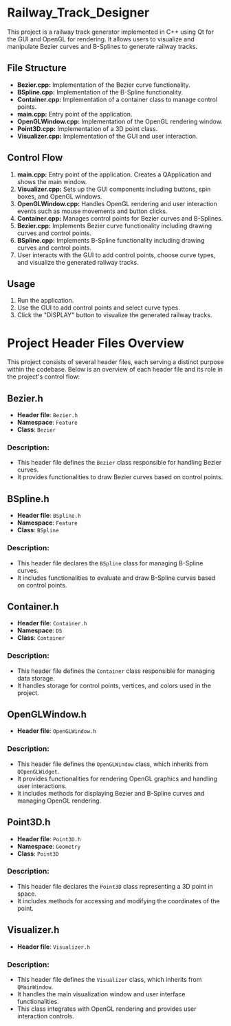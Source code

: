 # Railway_Track_Designer
This project is a railway track generator implemented in C++ using Qt for the GUI and OpenGL for rendering. It allows users to visualize and manipulate Bezier curves and B-Splines to generate railway tracks.

## File Structure

- **Bezier.cpp:** Implementation of the Bezier curve functionality.
- **BSpline.cpp:** Implementation of the B-Spline functionality.
- **Container.cpp:** Implementation of a container class to manage control points.
- **main.cpp:** Entry point of the application.
- **OpenGLWindow.cpp:** Implementation of the OpenGL rendering window.
- **Point3D.cpp:** Implementation of a 3D point class.
- **Visualizer.cpp:** Implementation of the GUI and user interaction.

## Control Flow

1. **main.cpp:** Entry point of the application. Creates a QApplication and shows the main window.
2. **Visualizer.cpp:** Sets up the GUI components including buttons, spin boxes, and OpenGL windows.
3. **OpenGLWindow.cpp:** Handles OpenGL rendering and user interaction events such as mouse movements and button clicks.
4. **Container.cpp:** Manages control points for Bezier curves and B-Splines.
5. **Bezier.cpp:** Implements Bezier curve functionality including drawing curves and control points.
6. **BSpline.cpp:** Implements B-Spline functionality including drawing curves and control points.
7. User interacts with the GUI to add control points, choose curve types, and visualize the generated railway tracks.

## Usage

1. Run the application.
2. Use the GUI to add control points and select curve types.
3. Click the "DISPLAY" button to visualize the generated railway tracks.


# Project Header Files Overview

This project consists of several header files, each serving a distinct purpose within the codebase. Below is an overview of each header file and its role in the project's control flow:

## Bezier.h

- **Header file**: `Bezier.h`
- **Namespace**: `Feature`
- **Class**: `Bezier`

### Description:
- This header file defines the `Bezier` class responsible for handling Bezier curves.
- It provides functionalities to draw Bezier curves based on control points.

## BSpline.h

- **Header file**: `BSpline.h`
- **Namespace**: `Feature`
- **Class**: `BSpline`

### Description:
- This header file declares the `BSpline` class for managing B-Spline curves.
- It includes functionalities to evaluate and draw B-Spline curves based on control points.

## Container.h

- **Header file**: `Container.h`
- **Namespace**: `DS`
- **Class**: `Container`

### Description:
- This header file defines the `Container` class responsible for managing data storage.
- It handles storage for control points, vertices, and colors used in the project.

## OpenGLWindow.h

- **Header file**: `OpenGLWindow.h`

### Description:
- This header file defines the `OpenGLWindow` class, which inherits from `QOpenGLWidget`.
- It provides functionalities for rendering OpenGL graphics and handling user interactions.
- It includes methods for displaying Bezier and B-Spline curves and managing OpenGL rendering.

## Point3D.h

- **Header file**: `Point3D.h`
- **Namespace**: `Geometry`
- **Class**: `Point3D`

### Description:
- This header file declares the `Point3D` class representing a 3D point in space.
- It includes methods for accessing and modifying the coordinates of the point.

## Visualizer.h

- **Header file**: `Visualizer.h`

### Description:
- This header file defines the `Visualizer` class, which inherits from `QMainWindow`.
- It handles the main visualization window and user interface functionalities.
- This class integrates with OpenGL rendering and provides user interaction controls.



